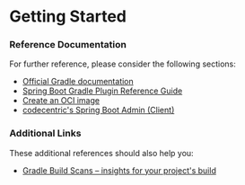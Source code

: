 # Getting Started

### Reference Documentation
For further reference, please consider the following sections:

* [Official Gradle documentation](https://docs.gradle.org)
* [Spring Boot Gradle Plugin Reference Guide](https://docs.spring.io/spring-boot/docs/2.7.6/gradle-plugin/reference/html/)
* [Create an OCI image](https://docs.spring.io/spring-boot/docs/2.7.6/gradle-plugin/reference/html/#build-image)
* [codecentric's Spring Boot Admin (Client)](https://codecentric.github.io/spring-boot-admin/current/#getting-started)

### Additional Links
These additional references should also help you:

* [Gradle Build Scans – insights for your project's build](https://scans.gradle.com#gradle)

